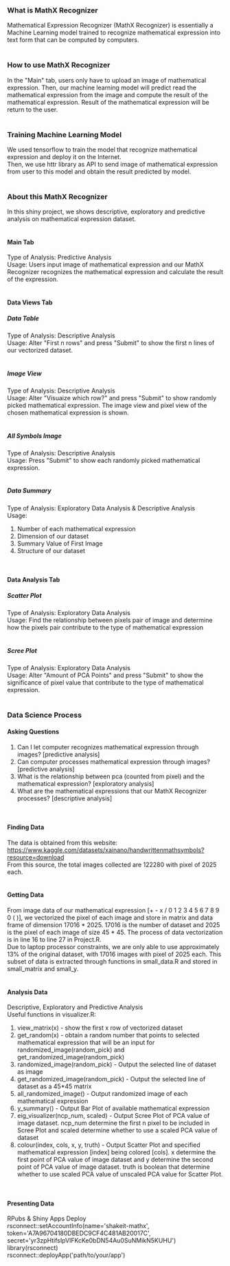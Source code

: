 ### **What is MathX Recognizer**
Mathematical Expression Recognizer (MathX Recognizer) is essentially a Machine Learning model trained to recognize mathematical expression into text form that can be computed by computers.  
<br />

### **How to use MathX Recognizer**
In the "Main" tab, users only have to upload an image of mathematical expression. Then, our machine learning model will predict read the mathematical expression from the image and compute the result of the mathematical expression. Result of the mathematical expression will be return to the user.    
<br /> 


### **Training Machine Learning Model**
We used tensorflow to train the model that recognize mathematical expression and deploy it on the Internet.  
Then, we use httr library as API to send image of mathematical expression from user to this model and obtain the result predicted by model.  
<br />

### **About this MathX Recognizer**
In this shiny project, we shows descriptive, exploratory and predictive analysis on mathematical expression dataset.  
<br />

#### **Main Tab**
Type of Analysis: Predictive Analysis  <br />
Usage: Users input image of mathematical expression and our MathX Recognizer recognizes the mathematical expression and calculate the result of the expression.      
<br />

#### **Data Views Tab**
##### **Data Table**
Type of Analysis: Descriptive Analysis  <br />
Usage: Alter "First n rows" and press "Submit" to show the first n lines of our vectorized dataset.    
<br />

##### **Image View**
Type of Analysis: Descriptive Analysis  <br />
Usage: Alter "Visuaize which row?" and press "Submit" to show randomly picked mathematical expression. The image view and pixel view of the chosen mathematical expression is shown.    
<br />

##### **All Symbols Image**
Type of Analysis: Descriptive Analysis  <br />
Usage: Press "Submit" to show each randomly picked mathematical expression.    
<br />

##### **Data Summary**
Type of Analysis: Exploratory Data Analysis & Descriptive Analysis  <br />
Usage:   <br />
1) Number of each mathematical expression  <br />
2) Dimension of our dataset  <br />
3) Summary Value of First Image  <br />
4) Structure of our dataset    
<br />

#### **Data Analysis Tab**
##### **Scatter Plot**
Type of Analysis: Exploratory Data Analysis  <br />
Usage: Find the relationship between pixels pair of image and determine how the pixels pair contribute to the type of mathematical expression    
<br />

##### **Scree Plot**
Type of Analysis: Exploratory Data Analysis  <br />
Usage: Alter "Amount of PCA Points" and press "Submit" to show the significance of pixel value that contribute to the type of mathematical expression.  
<br />
 


### **Data Science Process**
#### **Asking Questions**
1) Can I let computer recognizes mathematical expression through images? [predictive analysis]  <bt />
2) Can computer processes mathematical expression through images? [predictive analysis]  <br />
3) What is the relationship between pca (counted from pixel) and the mathematical expression? [exploratory analysis]  <br />
4) What are the mathematical expressions that our MathX Recognizer processes? [descriptive analysis]    
<br />

#### **Finding Data**
The data is obtained from this website: https://www.kaggle.com/datasets/xainano/handwrittenmathsymbols?resource=download  
From this source, the total images collected are 122280 with pixel of 2025 each.  
<br />


#### **Getting Data**
From image data of our mathematical expression [+ - x / 0 1 2 3 4 5 6 7 8 9 0 ( )], we vectorized the pixel of each image and store in matrix and data frame of dimension 17016 * 2025. 17016 is the number of dataset and 2025 is the pixel of each image of size 45 * 45. The process of data vectorization is in line 16 to line 27 in Project.R.      
Due to laptop processor constraints, we are only able to use approximately 13% of the original dataset, with 17016 images with pixel of 2025 each. This subset of data is extracted through functions in small_data.R and stored in small_matrix and small_y.  
<br />  

#### **Analysis Data**
Descriptive, Exploratory and Predictive Analysis    
Useful functions in visualizer.R:  
1) view_matrix(x) - show the first x row of vectorized dataset  
2) get_random(x)  - obtain a random number that points to selected mathematical expression that will be an input for randomized_image(random_pick) and get_randomized_image(random_pick)  
3) randomized_image(random_pick) - Output the selected line of dataset as image  
4) get_randomized_image(random_pick) - Output the selected line of dataset as a 45*45 matrix    
5) all_randomized_image() - Output randomized image of each mathematical expression    
6) y_summary() - Output Bar Plot of available mathematical expression  
7) eig_visualizer(ncp_num, scaled) - Output Scree Plot of PCA value of image dataset. ncp_num determine the first n pixel to be included in Scree Plot and scaled determine whether to use a scaled PCA value of dataset  
8) colour(index, cols, x, y, truth) - Output Scatter Plot and specified mathematical expression [index] being colored [cols]. x determine the first point of PCA value of image dataset and y determine the second point of PCA value of image dataset. truth is boolean that determine whether to use scaled PCA value of unscaled PCA value for Scatter Plot.  


<br />

#### **Presenting Data**
RPubs & Shiny Apps Deploy   
rsconnect::setAccountInfo(name='shakeit-mathx', token='A7A96704180DBEDC9CF4C481AB20017C', secret='yr3zpHtifsIpVlFKcKe0bDN54Au0SuNMikN5KUHU')  
library(rsconnect)  
rsconnect::deployApp('path/to/your/app')  
<br />




